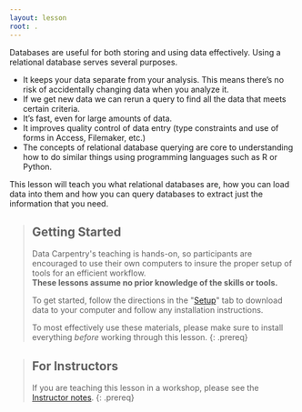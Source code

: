 ```yaml
---
layout: lesson
root: .
---
```


Databases are useful for both storing and using data effectively. Using a relational database serves several purposes.

- It keeps your data separate from your analysis. This means there’s no risk of accidentally changing data when you analyze it.
- If we get new data we can rerun a query to find all the data that meets certain criteria.
- It’s fast, even for large amounts of data.
- It improves quality control of data entry (type constraints and use of forms in Access, Filemaker, etc.)
- The concepts of relational database querying are core to understanding how to do similar things using programming languages such as R or Python.

This lesson will teach you what relational databases are, how you can load data
into them and how you can query databases to extract just the information that you need.


> ## Getting Started
>
> Data Carpentry's teaching is hands-on, so participants are encouraged to use
> their own computers to insure the proper setup of tools for an efficient 
> workflow. <br>**These lessons assume no prior knowledge of the skills or tools.**
>
> To get started, follow the directions in the "[Setup](setup/)" tab to 
> download data to your computer and follow any installation instructions.
> 
> To most effectively use these materials, please make sure to install 
> everything *before* working through this lesson.
{: .prereq}

> ## For Instructors
> If you are teaching this lesson in a workshop, please see the 
> [Instructor notes](guide/).
{: .prereq}

